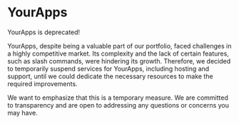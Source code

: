 # YourApps

YourApps is deprecated!

YourApps, despite being a valuable part of our portfolio, faced challenges in a highly competitive market. Its complexity and the lack of certain features, such as slash commands, were hindering its growth. Therefore, we decided to temporarily suspend services for YourApps, including hosting and support, until we could dedicate the necessary resources to make the required improvements.

We want to emphasize that this is a temporary measure.  We are committed to transparency and are open to addressing any questions or concerns you may have.

